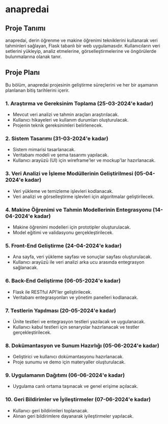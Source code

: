 # anapredai

## Proje Tanımı
anapredai, derin öğrenme ve makine öğrenimi tekniklerini kullanarak veri tahminleri sağlayan, Flask tabanlı bir web uygulamasıdır. Kullanıcıların veri setlerini yükleyip, analiz etmelerine, görselleştirmelerine ve öngörülerde bulunmalarına olanak tanır.

## Proje Planı

Bu bölüm, anapredai projesinin geliştirme süreçlerini ve her bir aşamanın planlanan bitiş tarihlerini içerir.

### 1. Araştırma ve Gereksinim Toplama (25-03-2024'e kadar)
- Mevcut veri analizi ve tahmin araçları araştırılacak.
- Kullanıcı hikayeleri ve kullanım durumları oluşturulacak.
- Projenin teknik gereksinimleri belirlenecek.

### 2. Sistem Tasarımı (31-03-2024'e kadar)
- Sistem mimarisi tasarlanacak.
- Veritabanı modeli ve şema tasarımı yapılacak.
- Kullanıcı arayüzü (UI) için wireframe'ler ve mockup'lar hazırlanacak.

### 3. Veri Analizi ve İşleme Modüllerinin Geliştirilmesi (05-04-2024'e kadar)
- Veri yükleme ve temizleme işlevleri kodlanacak.
- Veri analizi ve görselleştirme işlevleri için algoritmalar geliştirilecek.

### 4. Makine Öğrenimi ve Tahmin Modellerinin Entegrasyonu (14-04-2024'e kadar)
- Makine öğrenimi modelleri için prototipler oluşturulacak.
- Model eğitimi ve validasyonu gerçekleştirilecek.

### 5. Front-End Geliştirme (24-04-2024'e kadar)
- Ana sayfa, veri yükleme sayfası ve sonuçlar sayfası oluşturulacak.
- Kullanıcı arayüzü ile veri analizi arka ucu arasında entegrasyon sağlanacak.

### 6. Back-End Geliştirme (06-05-2024'e kadar)
- Flask ile RESTful API'ler geliştirilecek.
- Veritabanı entegrasyonları ve yönetim panelleri kodlanacak.

### 7. Testlerin Yapılması (20-05-2024'e kadar)
- Ünite testleri ve entegrasyon testleri yazılacak ve uygulanacak.
- Kullanıcı kabul testleri için senaryolar hazırlanacak ve testler gerçekleştirilecek.

### 8. Dokümantasyon ve Sunum Hazırlığı (05-06-2024'e kadar)
- Geliştirici ve kullanıcı dokümantasyonu hazırlanacak.
- Proje sunumu ve demo için materyaller oluşturulacak.

### 9. Uygulamanın Dağıtımı (06-06-2024'e kadar)
- Uygulama canlı ortama taşınacak ve genel erişime açılacak.

### 10. Geri Bildirimler ve İyileştirmeler (07-06-2024'e kadar)
- Kullanıcı geri bildirimleri toplanacak.
- Alınan geri bildirimlere dayanarak iyileştirmeler yapılacak.

